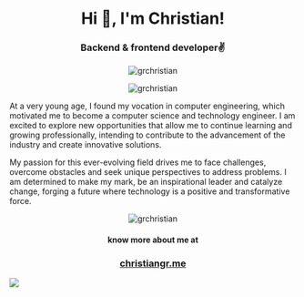 <h1 align="center">Hi 👋, I'm Christian!</h1>

<h3 align="center">Backend & frontend developer✌️</h3>

<p align="center">
<img src="https://komarev.com/ghpvc/?username=grchristian&label=Profile%20views&color=FF9553&style=flat" alt="grchristian"/>
</p>

<p align="center">
    <img align="center" src="https://github-readme-stats.vercel.app/api/top-langs/?username=grchristian&layout=compact&langs_count=6" alt="grchristian" />
</p>
<p>
At a very young age, I found my vocation in computer engineering, which motivated me to become a computer science and technology engineer. I am excited to explore new opportunities that allow me to continue learning and growing professionally, intending to contribute to the advancement of the industry and create innovative solutions.
</p>
<p>
My passion for this ever-evolving field drives me to face challenges, overcome obstacles and seek unique perspectives to address problems. I am determined to make my mark, be an inspirational leader and catalyze change, forging a future where technology is a positive and transformative force.
</p>
<p align="center">
    <img align="center" src="https://github-readme-stats.vercel.app/api?username=grchristian&count_private=true&show_icons=true&theme=vue" alt="grchristian" />
</p>

<h4 align="center">know more about me at</h4>

<h3 align="center"><a href="https://christiangr.me/">christiangr.me</a></h3>

![](https://hit.yhype.me/github/profile?user_id=79123808)

